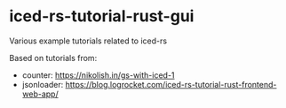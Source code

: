 # iced-rs-tutorial-rust-gui
Various example tutorials related to iced-rs

Based on tutorials from:
* counter: https://nikolish.in/gs-with-iced-1
* jsonloader: https://blog.logrocket.com/iced-rs-tutorial-rust-frontend-web-app/


